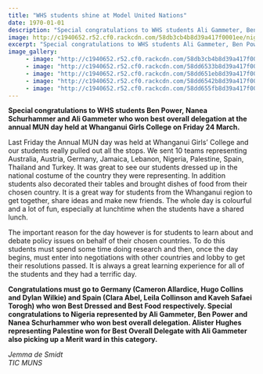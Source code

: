 ```yaml
---
title: "WHS students shine at Model United Nations"
date: 1970-01-01
description: "Special congratulations to WHS students Ali Gammeter, Ben Power & Nanea Schurhammer who won best overall delegation at the annual MUN day..."
image: http://c1940652.r52.cf0.rackcdn.com/58db3cb4b8d39a417f0001ee/nigeria-winning-delegation.jpg
excerpt: "Special congratulations to WHS students Ali Gammeter, Ben Power and Nanea Schurhammer who won best overall delegation at the annual MUN day held at Whanganui Girls College on Friday 24 March."
image_gallery:
     - image: "http://c1940652.r52.cf0.rackcdn.com/58db3cb4b8d39a417f0001ee/nigeria-winning-delegation.jpg"
     - image: "http://c1940652.r52.cf0.rackcdn.com/58dd6533b8d39a417f00035b/Palestine...jpg"
     - image: "http://c1940652.r52.cf0.rackcdn.com/58dd651eb8d39a417f000358/Germany...jpg"
     - image: "http://c1940652.r52.cf0.rackcdn.com/58dd6542b8d39a417f00035d/Spain...jpg"
     - image: "http://c1940652.r52.cf0.rackcdn.com/58dd655fb8d39a417f000361/Turkey...jpg"
---
```


<p dir="ltr"><strong>Special congratulations to WHS students <strong>Ben Power,&nbsp;</strong><strong>Nanea Schurhammer&nbsp;<strong>and&nbsp;</strong></strong>Ali Gammeter who won best overall delegation at the annual MUN day held at Whanganui Girls College on Friday 24 March.</strong></p>
<p dir="ltr"><span>Last Friday the Annual MUN day was held at Whanganui Girls&rsquo; College and our students really pulled out all the stops. We sent 10 teams representing Australia, Austria, Germany, Jamaica, Lebanon, Nigeria, Palestine, Spain, Thailand and Turkey. It was great to see our students dressed up in the national costume of the country they were representing. In addition students also decorated their tables and brought dishes of food from their chosen country. It is a great way for students from the Whanganui region to get together, share ideas and make new friends. The whole day is colourful and a lot of fun, especially at lunchtime when the students have a shared lunch.</span></p>
<p dir="ltr"><span>The important reason for the day however is for students to learn about and debate policy issues on behalf of their chosen countries. To do this students must spend some time doing research and then, once the day begins, must enter into negotiations with other countries and lobby to get their resolutions passed. It is always a great learning experience for all of the students and they had a terrific day.</span></p>
<p dir="ltr"><strong>Congratulations must go to Germany (Cameron Allardice, Hugo Collins and Dylan Wilkie) and Spain (Clara Abel, Leila Collinson and Kaveh Safaei Torogh) who won Best Dressed and Best Food respectively. Special congratulations to Nigeria represented by Ali Gammeter, Ben Power and Nanea Schurhammer who won best overall delegation. Alister Hughes representing Palestine won for Best Overall Delegate with Ali Gammeter also picking up a Merit ward in this category.</strong></p>
<p dir="ltr"><em>Jemma de Smidt<br />TIC MUNS</em></p>
<div><span><br /></span></div>

